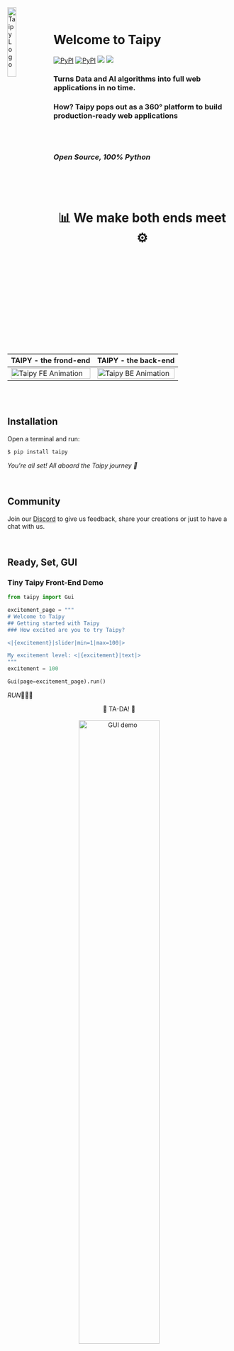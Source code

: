 <br>
<br>

<img align="left" src="readme_img/readme_logo.png" alt="Taipy Logo" width="20%" ></img>
<br>
#  Welcome to Taipy
<p align="left">
    <a href="https://pypi.python.org/pypi/taipy/" alt="Taipy version">
        <img alt="PyPI" src="https://img.shields.io/pypi/v/taipy.svg?label=pip&logo=PyPI&color=ff462b&labelColor=283282"></a>
    <a href="https://pypi.org/project/taipy" alt="Python version">
        <img alt="PyPI" src="https://img.shields.io/pypi/pyversions/taipy?color=ff462b&labelColor=283282"></a>
    <a href="https://www.youtube.com/@taipy8009" alt="YouTube">
        <img src="https://img.shields.io/badge/youtube-click_to_watch_videos-red.svg?color=ff462b&labelColor=283282&logo=youtube" /></a>
     <a href="https://twitter.com/Taipy_io" alt="Twitter">
        <img src="https://img.shields.io/badge/twitter-click_for_tweets-red.svg?color=ff462b&labelColor=283282&logo=twitter" /></a>


<br>

###  <div align="left">Turns Data and AI algorithms into full web applications in no time.
###  How? Taipy pops out as a 360° platform to build production-ready web applications</div>



<br>
<br>

###  <div align="left">*Open Source, 100% Python*</div>


<br>
<br>
<br>

#  <div align="center"> 📊 We make both ends meet ⚙️ </div>
<br>
 <div align="center">

| TAIPY - the frond-end  | TAIPY - the back-end |
| --------  | -------- |
|<img src="readme_img/readme_gui_intro.gif" alt="Taipy FE Animation"  width="100%"/> | <img src="readme_img/readme_core_intro.gif" alt="Taipy BE Animation"  width="100%"/>


</div>

<br>
<br>

## Installation

Open a terminal and run:

```bash
$ pip install taipy
```

*You're all set! All aboard the Taipy journey 🚂*

<br>

## Community

Join our [Discord](https://discord.gg/XcFhrJZru3) to give us feedback, share your creations or just to have a chat with us.

<br>

## Ready, Set, GUI

### Tiny Taipy Front-End Demo

```python
from taipy import Gui

excitement_page = """
# Welcome to Taipy
## Getting started with Taipy
### How excited are you to try Taipy?

<|{excitement}|slider|min=1|max=100|>

My excitement level: <|{excitement}|text|>
"""
excitement = 100

Gui(page=excitement_page).run()
```
*RUN*🏃🏽‍♀️
<div align="center">🎊 TA-DA! 🎊</div>
<br>
<div align="center"><img src="readme_img/readme_gui_app.gif" width="60%" alt="GUI demo"></img></div>

<br>
<br>

### <div align="center">*Find out more*</div>
*<div align="center">Check out our [Getting Started](https://docs.taipy.io/en/latest/getting_started/getting-started-gui/) and [Documentation](https://docs.taipy.io/en/latest/manuals/gui/)</div>*

<br>
<br>

## Back-End ⚙️

#### <div align="center">Let's create a back-end execution, also called *scenario* using Taipy Core. Our scenario will filter movie data based on the genre you choose. This scenario will be submitted (i.e., executed) each time the genre selection changes and output the seven most popular movies of that genre. </div>
<br>

*Here is our filter function: a standard Python function that is used by the unique task in the scenario*
```python
def filter_genre(initial_dataset: pd.DataFrame, selected_genre):
    filtered_dataset = initial_dataset[initial_dataset['genres'].str.contains(selected_genre)]
    filtered_data = filtered_dataset.nlargest(7, 'Popularity %')
    return filtered_data
```

*This is the execution graph of the scenario we are implementing*

<div align="center"><img src="readme_img/readme_exec_g.png" alt="Taipy Core Graph"  width="80%"/></div>


### Taipy Studio - The easy peasy way
*You can use the Taipy Studio extension in VSCode to configure your sequence with no code*

*Your configuration is automatically saved as a TOML file*

<br>
<br>

### <div align="center">*Find out more*</div>
*<div align="center">Check out our [Getting Started](https://docs.taipy.io/en/latest/getting_started/getting-started-core/) and [Documentation](https://docs.taipy.io/en/latest/manuals/studio/) </div>*

<br>
<br>
<br>
<br>

### Taipy Back-End - a walk on the code side
<div align="left">For more advanced use cases or if you prefer coding your configurations instead of using Taipy Studio, Taipy has your back! </div>

*<div align="left">Check out the movie genre demo scenario creation with this [Demo](https://www.taipy.io/project/movie-genre-selector/) </div>*

<br>
<br>
<br>

### <div align="center">*Find out more*</div>
*<div align="center">Check out our [Getting Started](https://docs.taipy.io/en/latest/getting_started/getting-started-core/) and [Documentation](https://docs.taipy.io/en/latest/manuals/core/) </div>*

<br>
<br>
<br>


## Front-end ➕ Back-end
*Now, let's load this configuration and add a user interface on top for a 🎉FULL APPLICATION🎉*
```python
import taipy as tp
import pandas as pd
from taipy import Config, Scope, Gui

# TAIPY Core

# Filtering function - task
def filter_genre(initial_dataset: pd.DataFrame, selected_genre):
    filtered_dataset = initial_dataset[initial_dataset['genres'].str.contains(selected_genre)]
    filtered_data = filtered_dataset.nlargest(7, 'Popularity %')
    return filtered_data

# Load the configuration made with Taipy Studio
Config.load('config.toml')
scenario_cfg = Config.scenarios['scenario']

# Start Taipy Back-End service
tp.Core().run()

# Create a scenario
scenario = tp.create_scenario(scenario_cfg)


# TAIPY Front-End
# Let's add a froent-end to our back-end for a full application

# Callback definition - submits scenario with genre selection
def on_genre_selected(state):
    scenario.selected_genre_node.write(state.selected_genre)
    tp.submit(scenario)
    state.df = scenario.filtered_data.read()

# Get list of genres
genres = [
    'Action', 'Adventure', 'Animation', 'Children', 'Comedy', 'Fantasy', 'IMAX'
    'Romance','Sci-FI', 'Western', 'Crime', 'Mystery', 'Drama', 'Horror', 'Thriller', 'Film-Noir','War', 'Musical', 'Documentary'
    ]

# Initialization of variables
df = pd.DataFrame(columns=['Title', 'Popularity %'])
selected_genre = None

# User interface definition
my_page = """
# Film recommendation

## Choose your favorite genre
<|{selected_genre}|selector|lov={genres}|on_change=on_genre_selected|dropdown|>

## Here are the top seven picks by popularity
<|{df}|chart|x=Title|y=Popularity %|type=bar|title=Film Popularity|>
"""

Gui(page=my_page).run()

```
*RUN*🏃🏽‍♀️

<br>

<div align="center">🎊TA-DA!🎊</div>
<br>
<div align="center"><img src="readme_img/readme_app.gif" width="80%" alt="GUI demo"></img></div>

<br>

<br>

## Taipy Cloud ☁️
Taipy greatly eases your web application deployment. It provides the most suitable cloud tool to host, deploy, and share your Taipy applications easily. In addition, this platform provides the ability to manage, store, and maintain the various states of your backend.

Click [here]('https://www.taipy.io/taipy-cloud/') to get started for free

<br>
<br>

## Contributing ⚒⚒

Want to help build _Taipy_? Check out our [`CONTRIBUTING.md`](CONTRIBUTING.md) file.

## Code of conduct

Want to be part of the _Taipy_ community? Check out our [`CODE_OF_CONDUCT.md`](CODE_OF_CONDUCT.md) file.

## License
Copyright 2023 Avaiga Private Limited

Licensed under the Apache License, Version 2.0 (the "License"); you may not use this file except in compliance with
the License. You may obtain a copy of the License at
[http://www.apache.org/licenses/LICENSE-2.0](https://www.apache.org/licenses/LICENSE-2.0.txt)

Unless required by applicable law or agreed to in writing, software distributed under the License is distributed on
an "AS IS" BASIS, WITHOUT WARRANTIES OR CONDITIONS OF ANY KIND, either express or implied. See the License for the
specific language governing permissions and limitations under the License.

